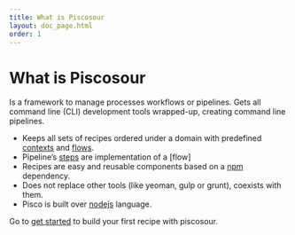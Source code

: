 ```yaml
---
title: What is Piscosour
layout: doc_page.html
order: 1
---
```


# What is Piscosour

Is a framework to manage processes workflows or pipelines. Gets all command line (CLI) development tools wrapped-up, creating command line pipelines.

- Keeps all sets of recipes ordered under a domain with predefined [contexts](../developers/guides/01-contexts.md) and [flows](../developers/guides/03-flows.md).
- Pipeline’s [steps](../developers/guides/02-steps.md) are implementation of a [flow]
- Recipes are easy and reusable components based on a [npm](https://www.npmjs.com) dependency.
- Does not replace other tools (like yeoman, gulp or grunt), coexists with them.
- Pisco is built over [nodejs](https://nodejs.org/) language.

Go to [get started](get_started.md) to build your first recipe with piscosour.
